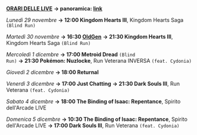 <b><u>ORARI DELLE LIVE</u></b>
<b>→ panoramica: <a href="https://trello.com/b/iKwdSGf3/sabaku">link</a></b>

<i>Lunedì 29 novembre</i>
<b>→ 12:00 Kingdom Hearts III</b>, Kingdom Hearts Saga <code>(Blind Run)</code>

<i>Martedì 30 novembre</i>
<b>→ 16:30 <a href="https://www.twitch.tv/oldgenproject">OldGen</a></b>
<b>→ 21:30 Kingdom Hearts III</b>, Kingdom Hearts Saga <code>(Blind Run)</code>

<i>Mercoledì 1 dicembre</i>
<b>→ 17:00 Metroid Dread</b> <code>(Blind Run)</code>
<b>→ 21:30 Pokémon: Nuzlocke</b>, Run Veterana INVERSA <code>(feat. Cydonia)</code>

<i>Giovedì 2 dicembre</i>
<b>→ 18:00 Returnal</b>

<i>Venerdì 3 dicembre</i>
<b>→ 17:00 Just Chatting</b>
<b>→ 21:30 Dark Souls III</b>, Run Veterana <code>(feat. Cydonia)</code>

<i>Sabato 4 dicembre</i>
<b>→ 18:00 The Binding of Isaac: Repentance</b>, Spirito dell'Arcade LIVE

<i>Domenica 5 dicembre</i>
<b>→ 10:30 The Binding of Isaac: Repentance</b>, Spirito dell'Arcade LIVE
<b>→ 17:00 Dark Souls III</b>, Run Veterana <code>(feat. Cydonia)</code>
